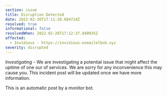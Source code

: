 ```yaml
---
section: issue
title: Disruption Detected
date: 2022-02-26T17:11:28.684714Z
resolved: true
informational: false
resolvedWhen: 2022-02-26T17:12:37.840035Z
affected:
  - Invidious - https://invidious.esmailelbob.xyz
severity: disrupted
---
```

*Investigating* - We are investigating a potential issue that might affect the uptime of one our of services. We are sorry for any inconvenience this may cause you. This incident post will be updated once we have more information.

This is an automatic post by a monitor bot.
        